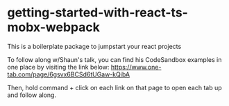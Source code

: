 # getting-started-with-react-ts-mobx-webpack
This is a boilerplate package to jumpstart your react projects

To follow along w/Shaun's talk, you can find his CodeSandbox examples in one place by visiting the link below:
https://www.one-tab.com/page/6gsvx6BCSd6tUGaw-kQibA

Then, hold command + click on each link on that page to open each tab up and follow along.
